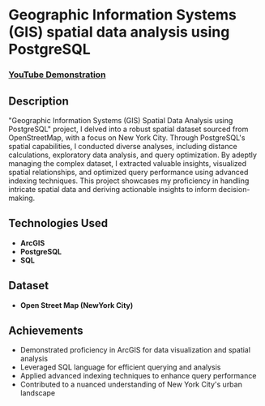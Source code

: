<h1>Geographic Information Systems (GIS) spatial data analysis using PostgreSQL</h1>

 ### [YouTube Demonstration](https://youtu.be/BJaPIN4ykjw?si=T91NIiKeIiZsuhwr)

<h2>Description</h2>"Geographic Information Systems (GIS) Spatial Data Analysis using PostgreSQL" project, I delved into a robust spatial dataset sourced from OpenStreetMap, with a focus on New York City. Through PostgreSQL's spatial capabilities, I conducted diverse analyses, including distance calculations, exploratory data analysis, and query optimization. By adeptly managing the complex dataset, I extracted valuable insights, visualized spatial relationships, and optimized query performance using advanced indexing techniques. This project showcases my proficiency in handling intricate spatial data and deriving actionable insights to inform decision-making.
<br />


<h2>Technologies Used</h2>

- <b>ArcGIS</b> 
- <b>PostgreSQL</b>
- <b>SQL</b>

<h2>Dataset</h2>

- <b>Open Street Map (NewYork City)</b>

<h2>Achievements</h2>

- Demonstrated proficiency in ArcGIS for data visualization and spatial analysis<br />
- Leveraged SQL language for efficient querying and analysis<br />
- Applied advanced indexing techniques to enhance query performance<br />
- Contributed to a nuanced understanding of New York City's urban landscape<br />



<!--
 ```diff
- text in red
+ text in green
! text in orange
# text in gray
@@ text in purple (and bold)@@
```
--!>
